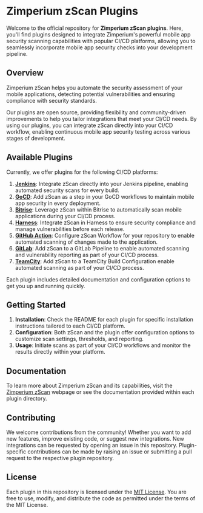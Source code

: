 # Zimperium zScan Plugins

Welcome to the official repository for **Zimperium zScan plugins**. Here, you'll find plugins designed to integrate Zimperium's powerful mobile app security scanning capabilities with popular CI/CD platforms, allowing you to seamlessly incorporate mobile app security checks into your development pipeline.

## Overview

Zimperium zScan helps you automate the security assessment of your mobile applications, detecting potential vulnerabilities and ensuring compliance with security standards. 

Our plugins are open source, providing flexibility and community-driven improvements to help you tailor integrations that meet your CI/CD needs. 
By using our plugins, you can integrate zScan directly into your CI/CD workflow, enabling continuous mobile app security testing across various stages of development.

## Available Plugins

Currently, we offer plugins for the following CI/CD platforms:

1. [**Jenkins**](https://github.com/Zimperium/zscan-plugin-jenkins): Integrate zScan directly into your Jenkins pipeline, enabling automated security scans for every build.
2. [**GoCD**](https://github.com/Zimperium/zscan-plugin-gocd): Add zScan as a step in your GoCD workflows to maintain mobile app security in every deployment.
3. [**Bitrise**](https://github.com/Zimperium/zscan-plugin-bitrise): Leverage zScan within Bitrise to automatically scan mobile applications during your CI/CD process.
4. [**Harness**](https://github.com/Zimperium/zscan-plugin-harness): Integrate zScan in Harness to ensure security compliance and manage vulnerabilities before each release.
5. [**GitHub Action**](https://github.com/marketplace/actions/zimperium-zscan): Configure zScan Workflow for your repository to enable automated scanning of changes made to the application.
6. [**GitLab**](https://github.com/Zimperium/zscan-plugin-gitlab): Add zScan to a GitLab Pipeline to enable automated scanning and vulnerability reporting as part of your CI/CD process.
7. [**TeamCity**](https://github.com/Zimperium/zscan-plugin-teamcity): Add zScan to a TeamCity Build Configuration enable automated scanning as part of your CI/CD process.

Each plugin includes detailed documentation and configuration options to get you up and running quickly.

## Getting Started

1. **Installation**: Check the README for each plugin for specific installation instructions tailored to each CI/CD platform.
2. **Configuration**: Both zScan and the plugin offer configuration options to customize scan settings, thresholds, and reporting.
3. **Usage**: Initiate scans as part of your CI/CD workflows and monitor the results directly within your platform.

## Documentation

To learn more about Zimperium zScan and its capabilities, visit the [Zimperium zScan](https://www.zimperium.com/zscan/) webpage or see the documentation provided within each plugin directory.

## Contributing

We welcome contributions from the community! Whether you want to add new features, improve existing code, or suggest new integrations.
New integrations can be requested by opening an issue in this repository. Plugin-specific contributions can be made by raising an issue or submitting a pull request to the respective plugin repository.

## License

Each plugin in this repository is licensed under the [MIT License](./LICENSE). You are free to use, modify, and distribute the code as permitted under the terms of the MIT License.
